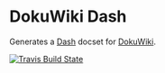 DokuWiki Dash
=============

Generates a [Dash](http://kapeli.com/dash) docset for [DokuWiki](http://www.dokuwiki.org).

[![Travis Build State](https://travis-ci.org/gamma/dokuwiki-dash-docset.svg)](https://travis-ci.org/gamma/dokuwiki-dash-docset)